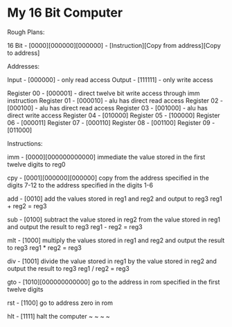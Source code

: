 # My 16 Bit Computer

Rough Plans:






16 Bit - [0000][000000][000000] - [Instruction][Copy from address][Copy to address]

Addresses:

Input - [000000] - only read access
Output - [111111] - only write access

Register 00 - [000001] - direct twelve bit write access through imm instruction
Register 01 - [000010] - alu has direct read access
Register 02 - [000100] - alu has direct read access
Register 03 - [001000] - alu has direct write access
Register 04 - [010000]
Register 05 - [100000]
Register 06 - [000011]
Register 07 - [000110]
Register 08 - [001100]
Register 09 - [011000]

Instructions:

imm - [0000][000000000000]
immediate the value stored in the first twelve digits to reg0

cpy - [0001][000000][000000]
copy from the address specified in the digits 7-12 to the address specified in the digits 1-6

add - [0010]
add the values stored in reg1 and reg2 and output to reg3
reg1 + reg2 = reg3

sub - [0100]
subtract the value stored in reg2 from the value stored in reg1 and output the result to reg3
reg1 - reg2 = reg3

mlt - [1000]
multiply the values stored in reg1 and reg2 and output the result to reg3
reg1 * reg2 = reg3

div - [1001]
divide the value stored in reg1 by the value stored in reg2 and output the result to reg3
reg1 / reg2 = reg3

gto - [1010][000000000000]
go to the address in rom specified in the first twelve digits

rst - [1100]
go to address zero in rom

hlt - [1111]
halt the computer
~
~
~
~
